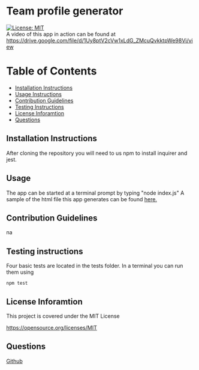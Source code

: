 # Team profile generator
[![License: MIT](https://img.shields.io/badge/License-MIT-yellow.svg)](https://opensource.org/licenses/MIT)     
	A video of this app in action can be found at
	https://drive.google.com/file/d/1Uy8ptV2cVw1xLdG_ZMcuQvkktpWe98Vi/view

Table of Contents
=================
* [Installation Instructions](#installation-instructions)
* [Usage Instructions](#usage)
* [Contribution Guidelines](#contribution-guidelines)
* [Testing Instructions](#testing-instructions)
* [License Inforamtion](#license-inforamtion)
* [Questions](#questions)
## Installation Instructions
After cloning the repository you will need to us npm to install inquirer and jest.

## Usage
The app can be started at a terminal prompt by typing "node index.js"
A sample of the html file this app generates can be found [here.](./dist/index.html)

## Contribution Guidelines
na

## Testing instructions
Four basic tests are located in the tests folder.  In a terminal you can run them using 
    
    npm test
## License Inforamtion
This project is covered under the MIT License

https://opensource.org/licenses/MIT
## Questions
[Github](https://github.com/yeagermeister/team-profile-generator/)

